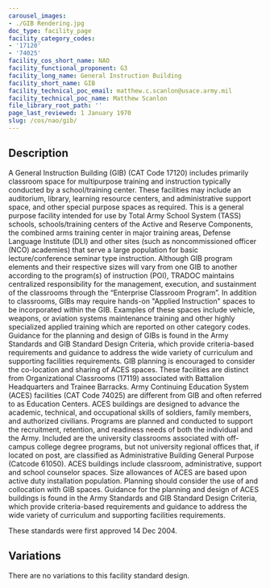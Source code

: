 ```yaml
---
carousel_images:
- ./GIB Rendering.jpg
doc_type: facility_page
facility_category_codes:
- '17120'
- '74025'
facility_cos_short_name: NAO
facility_functional_proponent: G3
facility_long_name: General Instruction Building
facility_short_name: GIB
facility_technical_poc_email: matthew.c.scanlon@usace.army.mil
facility_technical_poc_name: Matthew Scanlon
file_library_root_path: ''
page_last_reviewed: 1 January 1970
slug: /cos/nao/gib/
---
```




## Description

A General Instruction Building (GIB) (CAT Code 17120) includes primarily classroom space for multipurpose training and instruction typically conducted by a school/training center. These facilities may include an auditorium, library, learning resource centers, and administrative support space, and other special purpose spaces as required. This is a general purpose facility intended for use by Total Army School System (TASS) schools, schools/training centers of the Active and Reserve Components, the combined arms training center in major training areas, Defense Language Institute (DLI) and other sites (such as noncommissioned officer (NCO) academies) that serve a large population for basic lecture/conference seminar type instruction. Although GIB program elements and their respective sizes will vary from one GIB to another according to the program(s) of instruction (POI), TRADOC maintains centralized responsibility for the management, execution, and sustainment of the classrooms through the “Enterprise Classroom Program”. In addition to classrooms, GIBs may require hands-on "Applied Instruction" spaces to be incorporated within the GIB. Examples of these spaces include vehicle, weapons, or aviation systems maintenance training and other highly specialized applied training which are reported on other category codes. Guidance for the planning and design of GIBs is found in the Army Standards and GIB Standard Design Criteria, which provide criteria-based requirements and guidance to address the wide variety of curriculum and supporting facilities requirements. GIB planning is encouraged to consider the co-location and sharing of ACES spaces. These facilities are distinct from Organizational Classrooms (17119) associated with Battalion Headquarters and Trainee Barracks.
Army Continuing Education System (ACES) facilities (CAT Code 74025) are different from GIB and often referred to as Education Centers. ACES buildings are designed to advance the academic, technical, and occupational skills of soldiers, family members, and authorized civilians. Programs are planned and conducted to support the recruitment, retention, and readiness needs of both the individual and the Army. Included are the university classrooms associated with off-campus college degree programs, but not university regional offices that, if located on post, are classified as Administrative Building General Purpose (Catcode 61050). ACES buildings include classroom, administrative, support and school counselor spaces. Size allowances of ACES are based upon active duty installation population. Planning should consider the use of and collocation with GIB spaces. Guidance for the planning and design of ACES buildings is found in the Army Standards and GIB Standard Design Criteria, which provide criteria-based requirements and guidance to address the wide variety of curriculum and supporting facilities requirements.

These standards were first approved 14 Dec 2004.

## Variations

There are no variations to this facility standard design.